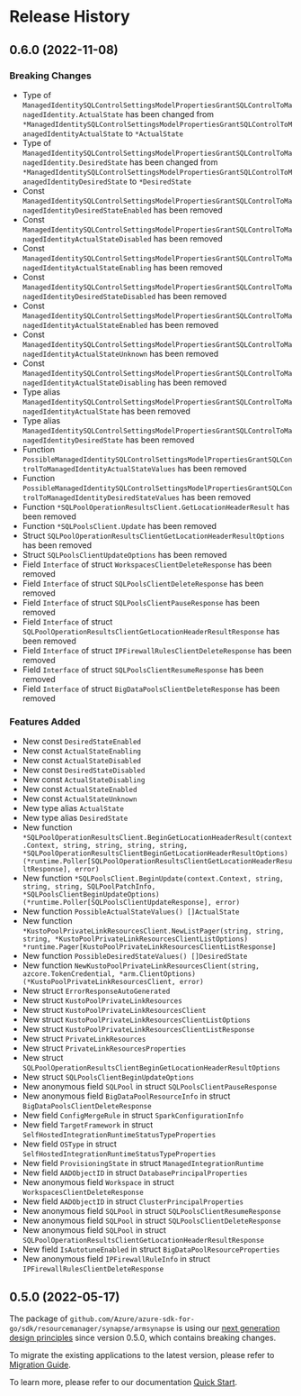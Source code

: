 # Release History

## 0.6.0 (2022-11-08)
### Breaking Changes

- Type of `ManagedIdentitySQLControlSettingsModelPropertiesGrantSQLControlToManagedIdentity.ActualState` has been changed from `*ManagedIdentitySQLControlSettingsModelPropertiesGrantSQLControlToManagedIdentityActualState` to `*ActualState`
- Type of `ManagedIdentitySQLControlSettingsModelPropertiesGrantSQLControlToManagedIdentity.DesiredState` has been changed from `*ManagedIdentitySQLControlSettingsModelPropertiesGrantSQLControlToManagedIdentityDesiredState` to `*DesiredState`
- Const `ManagedIdentitySQLControlSettingsModelPropertiesGrantSQLControlToManagedIdentityDesiredStateEnabled` has been removed
- Const `ManagedIdentitySQLControlSettingsModelPropertiesGrantSQLControlToManagedIdentityActualStateDisabled` has been removed
- Const `ManagedIdentitySQLControlSettingsModelPropertiesGrantSQLControlToManagedIdentityActualStateEnabling` has been removed
- Const `ManagedIdentitySQLControlSettingsModelPropertiesGrantSQLControlToManagedIdentityDesiredStateDisabled` has been removed
- Const `ManagedIdentitySQLControlSettingsModelPropertiesGrantSQLControlToManagedIdentityActualStateEnabled` has been removed
- Const `ManagedIdentitySQLControlSettingsModelPropertiesGrantSQLControlToManagedIdentityActualStateUnknown` has been removed
- Const `ManagedIdentitySQLControlSettingsModelPropertiesGrantSQLControlToManagedIdentityActualStateDisabling` has been removed
- Type alias `ManagedIdentitySQLControlSettingsModelPropertiesGrantSQLControlToManagedIdentityActualState` has been removed
- Type alias `ManagedIdentitySQLControlSettingsModelPropertiesGrantSQLControlToManagedIdentityDesiredState` has been removed
- Function `PossibleManagedIdentitySQLControlSettingsModelPropertiesGrantSQLControlToManagedIdentityActualStateValues` has been removed
- Function `PossibleManagedIdentitySQLControlSettingsModelPropertiesGrantSQLControlToManagedIdentityDesiredStateValues` has been removed
- Function `*SQLPoolOperationResultsClient.GetLocationHeaderResult` has been removed
- Function `*SQLPoolsClient.Update` has been removed
- Struct `SQLPoolOperationResultsClientGetLocationHeaderResultOptions` has been removed
- Struct `SQLPoolsClientUpdateOptions` has been removed
- Field `Interface` of struct `WorkspacesClientDeleteResponse` has been removed
- Field `Interface` of struct `SQLPoolsClientDeleteResponse` has been removed
- Field `Interface` of struct `SQLPoolsClientPauseResponse` has been removed
- Field `Interface` of struct `SQLPoolOperationResultsClientGetLocationHeaderResultResponse` has been removed
- Field `Interface` of struct `IPFirewallRulesClientDeleteResponse` has been removed
- Field `Interface` of struct `SQLPoolsClientResumeResponse` has been removed
- Field `Interface` of struct `BigDataPoolsClientDeleteResponse` has been removed

### Features Added

- New const `DesiredStateEnabled`
- New const `ActualStateEnabling`
- New const `ActualStateDisabled`
- New const `DesiredStateDisabled`
- New const `ActualStateDisabling`
- New const `ActualStateEnabled`
- New const `ActualStateUnknown`
- New type alias `ActualState`
- New type alias `DesiredState`
- New function `*SQLPoolOperationResultsClient.BeginGetLocationHeaderResult(context.Context, string, string, string, string, *SQLPoolOperationResultsClientBeginGetLocationHeaderResultOptions) (*runtime.Poller[SQLPoolOperationResultsClientGetLocationHeaderResultResponse], error)`
- New function `*SQLPoolsClient.BeginUpdate(context.Context, string, string, string, SQLPoolPatchInfo, *SQLPoolsClientBeginUpdateOptions) (*runtime.Poller[SQLPoolsClientUpdateResponse], error)`
- New function `PossibleActualStateValues() []ActualState`
- New function `*KustoPoolPrivateLinkResourcesClient.NewListPager(string, string, string, *KustoPoolPrivateLinkResourcesClientListOptions) *runtime.Pager[KustoPoolPrivateLinkResourcesClientListResponse]`
- New function `PossibleDesiredStateValues() []DesiredState`
- New function `NewKustoPoolPrivateLinkResourcesClient(string, azcore.TokenCredential, *arm.ClientOptions) (*KustoPoolPrivateLinkResourcesClient, error)`
- New struct `ErrorResponseAutoGenerated`
- New struct `KustoPoolPrivateLinkResources`
- New struct `KustoPoolPrivateLinkResourcesClient`
- New struct `KustoPoolPrivateLinkResourcesClientListOptions`
- New struct `KustoPoolPrivateLinkResourcesClientListResponse`
- New struct `PrivateLinkResources`
- New struct `PrivateLinkResourcesProperties`
- New struct `SQLPoolOperationResultsClientBeginGetLocationHeaderResultOptions`
- New struct `SQLPoolsClientBeginUpdateOptions`
- New anonymous field `SQLPool` in struct `SQLPoolsClientPauseResponse`
- New anonymous field `BigDataPoolResourceInfo` in struct `BigDataPoolsClientDeleteResponse`
- New field `ConfigMergeRule` in struct `SparkConfigurationInfo`
- New field `TargetFramework` in struct `SelfHostedIntegrationRuntimeStatusTypeProperties`
- New field `OSType` in struct `SelfHostedIntegrationRuntimeStatusTypeProperties`
- New field `ProvisioningState` in struct `ManagedIntegrationRuntime`
- New field `AADObjectID` in struct `DatabasePrincipalProperties`
- New anonymous field `Workspace` in struct `WorkspacesClientDeleteResponse`
- New field `AADObjectID` in struct `ClusterPrincipalProperties`
- New anonymous field `SQLPool` in struct `SQLPoolsClientResumeResponse`
- New anonymous field `SQLPool` in struct `SQLPoolsClientDeleteResponse`
- New anonymous field `SQLPool` in struct `SQLPoolOperationResultsClientGetLocationHeaderResultResponse`
- New field `IsAutotuneEnabled` in struct `BigDataPoolResourceProperties`
- New anonymous field `IPFirewallRuleInfo` in struct `IPFirewallRulesClientDeleteResponse`


## 0.5.0 (2022-05-17)

The package of `github.com/Azure/azure-sdk-for-go/sdk/resourcemanager/synapse/armsynapse` is using our [next generation design principles](https://azure.github.io/azure-sdk/general_introduction.html) since version 0.5.0, which contains breaking changes.

To migrate the existing applications to the latest version, please refer to [Migration Guide](https://aka.ms/azsdk/go/mgmt/migration).

To learn more, please refer to our documentation [Quick Start](https://aka.ms/azsdk/go/mgmt).